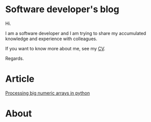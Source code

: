
# Software developer's blog

Hi. 

I am a software developer and I am trying to share my accumulated knowledge and experience with colleagues.

If you want to know more about me, see my [CV](cv.md). 

Regards.

# Article


[Processing big numeric arrays in python](https://dgolovin-dev.github.io/article-processing-big-numeric-arrays-in-python/)

# About
